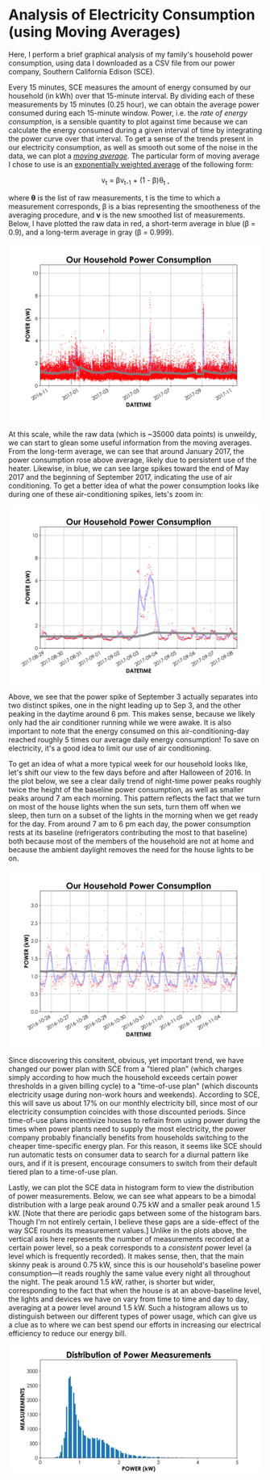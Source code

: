 ﻿# Analysis of Electricity Consumption (using Moving Averages)

Here, I perform a brief graphical analysis of my family's household power consumption, using data I downloaded as a CSV file from our power company, Southern California Edison (SCE). 

Every 15 minutes, SCE measures the amount of energy consumed by our household (in kWh) over that 15-minute interval. By dividing each of these measurements by 15 minutes (0.25 hour), we can obtain the average power consumed during each 15-minute window. Power, i.e. the _rate of energy consumption_, is a sensible quantity to plot against time because we can calculate the energy consumed during a given interval of time by integrating the power curve over that interval. To get a sense of the trends present in our electricity consumption, as well as smooth out some of the noise in the data, we can plot a [_moving average_](https://en.wikipedia.org/wiki/Moving_average). The particular form of moving average I chose to use is an [exponentially weighted average](https://en.wikipedia.org/wiki/EWMA_chart) of the following form: 

<p align="center">v<sub>t</sub> = βv<sub>t-1</sub> + (1 - β)θ<sub>t</sub> , </p>

where **θ** is the list of raw measurements, t is the time to which a measurement corresponds, β is a bias representing the smootheness of the averaging procedure, and **v** is the new smoothed list of measurements. Below, I have plotted the raw data in red, a short-term average in blue (β = 0.9), and a long-term average in gray (β = 0.999).  

![plot-1]

At this scale, while the raw data (which is ~35000 data points) is unweildy, we can start to glean some useful information from the moving averages. From the long-term average, we can see that around January 2017, the power consumption rose above average, likely due to persistent use of the heater. Likewise, in blue, we can see large spikes toward the end of May 2017 and the beginning of September 2017, indicating the use of air conditioning. To get a better idea of what the power consumption looks like during one of these air-conditioning spikes, lets's zoom in: 

![plot-2]

Above, we see that the power spike of September 3 actually separates into two distinct spikes, one in the night leading up to Sep 3, and the other peaking in the daytime around 6 pm. This makes sense, because we likely only had the air conditioner running while we were awake. It is also important to note that the energy consumed on this air-conditioning-day reached roughly 5 times our average daily energy consumption! To save on electricity, it's a good idea to limit our use of air conditioning.

To get an idea of what a more typical week for our household looks like, let's shift our view to the few days before and after Halloween of 2016. In the plot below, we see a clear daily trend of night-time power peaks roughly twice the height of the baseline power consumption, as well as smaller peaks around 7 am each morning. This pattern reflects the fact that we turn on most of the house lights when the sun sets, turn them off when we sleep, then turn on a subset of the lights in the morning when we get ready for the day. From around 7 am to 6 pm each day, the power consumption rests at its baseline (refrigerators contributing the most to that baseline) both because most of the members of the household are not at home and because the ambient daylight removes the need for the house lights to be on.    

![plot-3]

Since discovering this consitent, obvious, yet important trend, we have changed our power plan with SCE from a "tiered plan" (which charges simply according to how much the household exceeds certain power thresholds in a given billing cycle) to a "time-of-use plan" (which discounts electricity usage during non-work hours and weekends). According to SCE, this will save us about 17% on our monthly electricity bill, since most of our electricity consumption coincides with those discounted periods. Since time-of-use plans incentivize houses to refrain from using power during the times when power plants need to supply the most electricity, the power company probably financially benefits from households switching to the cheaper time-specific energy plan. For this reason, it seems like SCE should run automatic tests on consumer data to search for a diurnal pattern like ours, and if it is present, encourage consumers to switch from their default tiered plan to a time-of-use plan.         

Lastly, we can plot the SCE data in histogram form to view the distribution of power measurements. Below, we can see what appears to be a bimodal distribution with a large peak around 0.75 kW and a smaller peak around 1.5 kW. [Note that there are periodic gaps between some of the histogram bars. Though I'm not entirely certain, I believe these gaps are a side-effect of the way SCE rounds its measurement values.] Unlike in the plots above, the vertical axis here represents the number of measurements recorded at a certain power level, so a peak corresponds to a _consistent_ power level (a level which is frequently recorded). It makes sense, then, that the main skinny peak is around 0.75 kW, since this is our household's baseline power consumption—it reads roughly the same value every night all throughout the night. The peak around 1.5 kW, rather, is shorter but wider, corresponding to the fact that when the house is at an above-baseline level, the lights and devices we have on vary from time to time and day to day, averaging at a power level around 1.5 kW. Such a histogram allows us to distinguish between our different types of power usage, which can give us a clue as to where we can best spend our efforts in increasing our electrical efficiency to reduce our energy bill.  

![hist-1]

[plot-1]: https://raw.githubusercontent.com/chrismbryant/electricity-analysis/master/Plots/plot_1.png
[plot-2]: https://raw.githubusercontent.com/chrismbryant/electricity-analysis/master/Plots/plot_2.png
[plot-3]: https://raw.githubusercontent.com/chrismbryant/electricity-analysis/master/Plots/plot_3.png
[hist-1]: https://raw.githubusercontent.com/chrismbryant/electricity-analysis/master/Plots/hist_1.png
